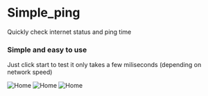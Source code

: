 # Simple_ping
Quickly check internet status and ping time

### Simple and easy to use
Just click start to test it only takes a few miliseconds (depending on network speed)

![Home](https://github.com/awesomelewis2007/Simple_ping/blob/main/documentation/homepage.png)
![Home](https://github.com/awesomelewis2007/Simple_ping/blob/main/documentation/internet.png)
![Home](https://github.com/awesomelewis2007/Simple_ping/blob/main/documentation/no_internet.png)
